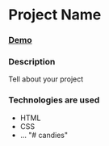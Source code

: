 # Project Name

### [Demo](https://link-to-github-pages.com)

### Description

Tell about your project

### Technologies are used

- HTML
- CSS
- ...
"# candies" 
